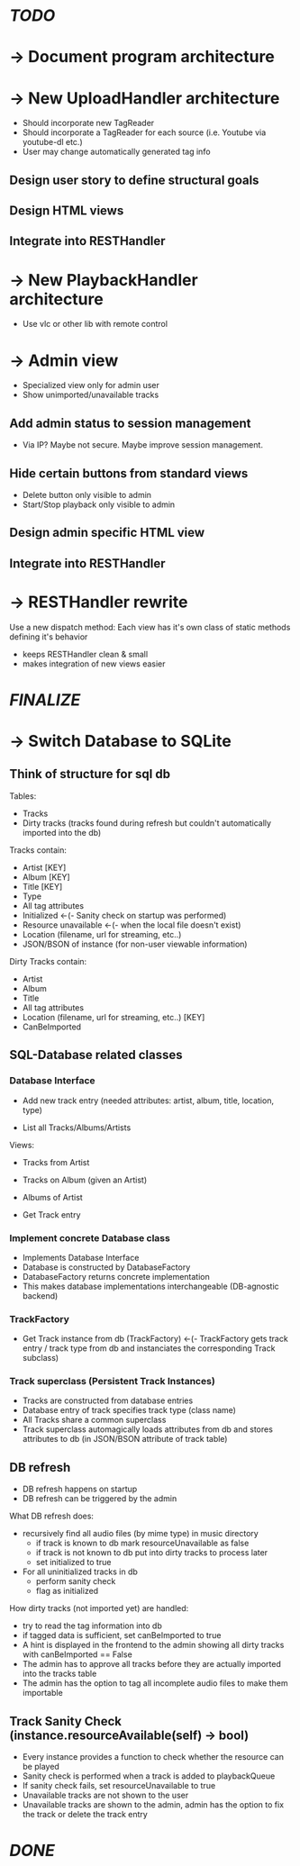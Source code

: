 # *TODO*

# -> Document program architecture

# -> New UploadHandler architecture

* Should incorporate new TagReader
* Should incorporate a TagReader for each source (i.e. Youtube via youtube-dl etc.)
* User may change automatically generated tag info

## Design user story to define structural goals



## Design HTML views

## Integrate into RESTHandler

# -> New PlaybackHandler architecture

* Use vlc or other lib with remote control

# -> Admin view

* Specialized view only for admin user
* Show unimported/unavailable tracks

## Add admin status to session management

* Via IP? Maybe not secure. Maybe improve session management.

## Hide certain buttons from standard views

* Delete button only visible to admin
* Start/Stop playback only visible to admin

## Design admin specific HTML view

## Integrate into RESTHandler

# -> RESTHandler rewrite

Use a new dispatch method: Each view has it's own class of static methods defining it's behavior

* keeps RESTHandler clean & small
* makes integration of new views easier

# *FINALIZE*

# -> Switch Database to SQLite

## Think of structure for sql db

Tables:
- Tracks
- Dirty tracks (tracks found during refresh but couldn't automatically imported into the db)

Tracks contain:
- Artist [KEY]
- Album [KEY]
- Title [KEY]
- Type
- All tag attributes
- Initialized <-(- Sanity check on startup was performed)
- Resource unavailable <-(- when the local file doesn't exist)
- Location (filename, url for streaming, etc..)
- JSON/BSON of instance (for non-user viewable information)

Dirty Tracks contain:
- Artist
- Album
- Title
- All tag attributes
- Location (filename, url for streaming, etc..) [KEY]
- CanBeImported

## SQL-Database related classes

### Database Interface

- Add new track entry (needed attributes: artist, album, title, location, type)

- List all Tracks/Albums/Artists

Views:
- Tracks from Artist
- Tracks on Album (given an Artist)
- Albums of Artist

- Get Track entry

### Implement concrete Database class

- Implements Database Interface
- Database is constructed by DatabaseFactory
- DatabaseFactory returns concrete implementation
- This makes database implementations interchangeable (DB-agnostic backend)

### TrackFactory

- Get Track instance from db (TrackFactory) <-(- TrackFactory gets track entry / track type from db and instanciates the corresponding Track subclass)

### Track superclass (Persistent Track Instances)

- Tracks are constructed from database entries
- Database entry of track specifies track type (class name)
- All Tracks share a common superclass
- Track superclass automagically loads attributes from db and stores attributes to db (in JSON/BSON attribute of track table)

## DB refresh
- DB refresh happens on startup
- DB refresh can be triggered by the admin

What DB refresh does:
- recursively find all audio files (by mime type) in music directory
    - if track is known to db mark resourceUnavailable as false
    - if track is not known to db put into dirty tracks to process later
    - set initialized to true
- For all uninitialized tracks in db
    - perform sanity check
    - flag as initialized

How dirty tracks (not imported yet) are handled:
- try to read the tag information into db
- if tagged data is sufficient, set canBeImported to true
- A hint is displayed in the frontend to the admin showing all dirty tracks with canBeImported == False
- The admin has to approve all tracks before they are actually imported into the tracks table
- The admin has the option to tag all incomplete audio files to make them importable

## Track Sanity Check (instance.resourceAvailable(self) -> bool)

- Every instance provides a function to check whether the resource can be played
- Sanity check is performed when a track is added to playbackQueue
- If sanity check fails, set resourceUnavailable to true
- Unavailable tracks are not shown to the user
- Unavailable tracks are shown to the admin, admin has the option to fix the track or delete the track entry

# *DONE*